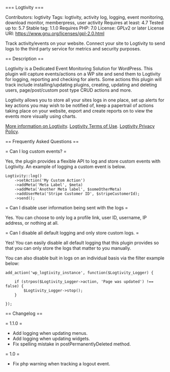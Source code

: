 === Logtivity ===

Contributors: logtivity
Tags: logtivity, activity log, logging, event monitoring, download monitor, memberpress, user activity
Requires at least: 4.7
Tested up to: 5.7
Stable tag: 1.1.0
Requires PHP: 7.0
License: GPLv2 or later
License URI: https://www.gnu.org/licenses/gpl-2.0.html

Track activity/events on your website. Connect your site to Logtivity to send logs to the third party service for metrics and security purposes.

== Description ==

Logtivity is a Dedicated Event Monitoring Solution for WordPress. This plugin will capture events/actions on a WP site and send them to Logtivity for logging, reporting and checking for alerts. Some actions this plugin will track include installing/updating plugins, creating, updating and deleting users, page/post/custom post type CRUD actions and more.

Logtivity allows you to store all your sites logs in one place, set up alerts for key actions you may wish to be notified of, keep a papertrail of actions taking place on your website, export and create reports on to view the events more visually using charts.

[More information on Logtivity](https://logtivity.io/).
[Logtivity Terms of Use](https://logtivity.io/terms/).
[Logtivity Privacy Policy](https://logtivity.io/privacy/).

== Frequently Asked Questions ==

= Can I log custom events? =

Yes, the plugin provides a flexible API to log and store custom events with Logtivity. An example of logging a custom event is below.

```
Logtivity::log()
	->setAction('My Custom Action')
	->addMeta('Meta Label', $meta)
	->addMeta('Another Meta label', $someOtherMeta)
	->addUserMeta('Stripe Customer ID', $stripeCustomerId);
	->send();
```

= Can I disable user information being sent with the logs =

Yes. You can choose to only log a profile link, user ID, username, IP address, or nothing at all.

= Can I disable all default logging and only store custom logs. =

Yes! You can easily disable all default logging that this plugin provides so that you can only store the logs that matter to you manually.

You can also disable buit in logs on an individual basis via the filter example below:

```
add_action('wp_logtivity_instance', function($Logtivity_Logger) {

	if (strpos($Logtivity_Logger->action, 'Page was updated') !== false) {
		$Logtivity_Logger->stop();
	}

});
```

== Changelog ==

= 1.1.0 =
* Add logging when updating menus.
* Add logging when updating widgets.
* Fix spelling mistake in postPermanentlyDeleted method.

= 1.0 =
* Fix php warning when tracking a logout event.
